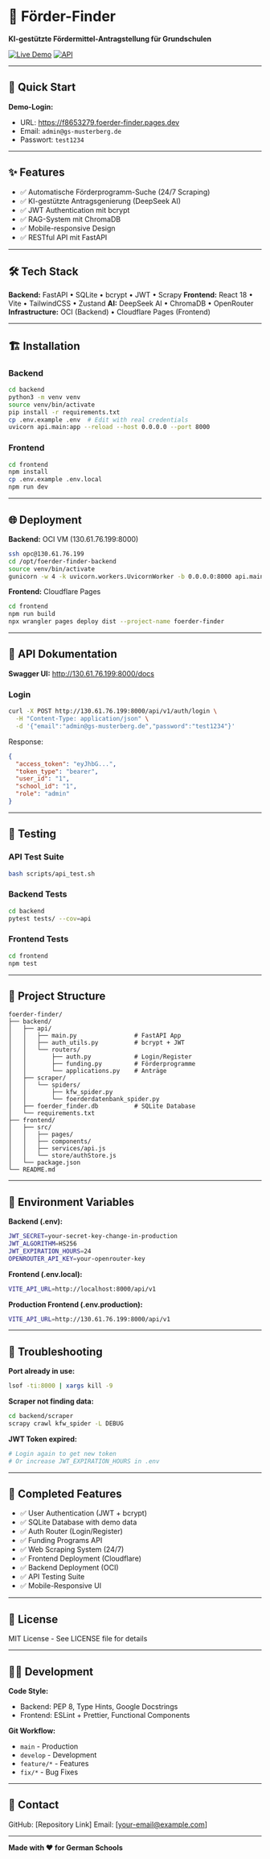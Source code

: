 # 🎯 Förder-Finder

**KI-gestützte Fördermittel-Antragstellung für Grundschulen**

[![Live Demo](https://img.shields.io/badge/Live-Demo-success)](https://f8653279.foerder-finder.pages.dev)
[![API](https://img.shields.io/badge/API-Online-success)](http://130.61.76.199:8000/docs)

---

## 🚀 Quick Start

**Demo-Login:**
- URL: https://f8653279.foerder-finder.pages.dev
- Email: `admin@gs-musterberg.de`
- Passwort: `test1234`

---

## ✨ Features

- ✅ Automatische Förderprogramm-Suche (24/7 Scraping)
- ✅ KI-gestützte Antragsgenierung (DeepSeek AI)
- ✅ JWT Authentication mit bcrypt
- ✅ RAG-System mit ChromaDB
- ✅ Mobile-responsive Design
- ✅ RESTful API mit FastAPI

---

## 🛠️ Tech Stack

**Backend:** FastAPI • SQLite • bcrypt • JWT • Scrapy
**Frontend:** React 18 • Vite • TailwindCSS • Zustand
**AI:** DeepSeek AI • ChromaDB • OpenRouter
**Infrastructure:** OCI (Backend) • Cloudflare Pages (Frontend)

---

## 🏗️ Installation

### Backend
```bash
cd backend
python3 -m venv venv
source venv/bin/activate
pip install -r requirements.txt
cp .env.example .env  # Edit with real credentials
uvicorn api.main:app --reload --host 0.0.0.0 --port 8000
```

### Frontend
```bash
cd frontend
npm install
cp .env.example .env.local
npm run dev
```

---

## 🌐 Deployment

**Backend:** OCI VM (130.61.76.199:8000)
```bash
ssh opc@130.61.76.199
cd /opt/foerder-finder-backend
source venv/bin/activate
gunicorn -w 4 -k uvicorn.workers.UvicornWorker -b 0.0.0.0:8000 api.main:app --daemon
```

**Frontend:** Cloudflare Pages
```bash
cd frontend
npm run build
npx wrangler pages deploy dist --project-name foerder-finder
```

---

## 📖 API Dokumentation

**Swagger UI:** http://130.61.76.199:8000/docs

### Login
```bash
curl -X POST http://130.61.76.199:8000/api/v1/auth/login \
  -H "Content-Type: application/json" \
  -d '{"email":"admin@gs-musterberg.de","password":"test1234"}'
```

Response:
```json
{
  "access_token": "eyJhbG...",
  "token_type": "bearer",
  "user_id": "1",
  "school_id": "1",
  "role": "admin"
}
```

---

## 🧪 Testing

### API Test Suite
```bash
bash scripts/api_test.sh
```

### Backend Tests
```bash
cd backend
pytest tests/ --cov=api
```

### Frontend Tests
```bash
cd frontend
npm test
```

---

## 📁 Project Structure

```
foerder-finder/
├── backend/
│   ├── api/
│   │   ├── main.py                # FastAPI App
│   │   ├── auth_utils.py          # bcrypt + JWT
│   │   └── routers/
│   │       ├── auth.py            # Login/Register
│   │       ├── funding.py         # Förderprogramme
│   │       └── applications.py    # Anträge
│   ├── scraper/
│   │   └── spiders/
│   │       ├── kfw_spider.py
│   │       └── foerderdatenbank_spider.py
│   ├── foerder_finder.db          # SQLite Database
│   └── requirements.txt
├── frontend/
│   ├── src/
│   │   ├── pages/
│   │   ├── components/
│   │   ├── services/api.js
│   │   └── store/authStore.js
│   └── package.json
└── README.md
```

---

## 🔑 Environment Variables

**Backend (.env):**
```bash
JWT_SECRET=your-secret-key-change-in-production
JWT_ALGORITHM=HS256
JWT_EXPIRATION_HOURS=24
OPENROUTER_API_KEY=your-openrouter-key
```

**Frontend (.env.local):**
```bash
VITE_API_URL=http://localhost:8000/api/v1
```

**Production Frontend (.env.production):**
```bash
VITE_API_URL=http://130.61.76.199:8000/api/v1
```

---

## 🐛 Troubleshooting

**Port already in use:**
```bash
lsof -ti:8000 | xargs kill -9
```

**Scraper not finding data:**
```bash
cd backend/scraper
scrapy crawl kfw_spider -L DEBUG
```

**JWT Token expired:**
```bash
# Login again to get new token
# Or increase JWT_EXPIRATION_HOURS in .env
```

---

## 🎯 Completed Features

- ✅ User Authentication (JWT + bcrypt)
- ✅ SQLite Database with demo data
- ✅ Auth Router (Login/Register)
- ✅ Funding Programs API
- ✅ Web Scraping System (24/7)
- ✅ Frontend Deployment (Cloudflare)
- ✅ Backend Deployment (OCI)
- ✅ API Testing Suite
- ✅ Mobile-Responsive UI

---

## 📝 License

MIT License - See LICENSE file for details

---

## 👨‍💻 Development

**Code Style:**
- Backend: PEP 8, Type Hints, Google Docstrings
- Frontend: ESLint + Prettier, Functional Components

**Git Workflow:**
- `main` - Production
- `develop` - Development
- `feature/*` - Features
- `fix/*` - Bug Fixes

---

## 📮 Contact

GitHub: [Repository Link]
Email: [your-email@example.com]

---

**Made with ❤️ for German Schools**
